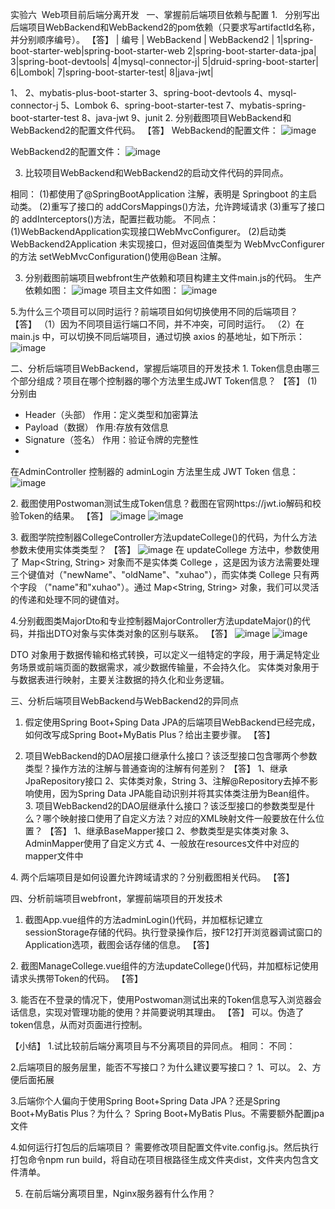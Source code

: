 实验六  Web项目前后端分离开发  
一、掌握前后端项目依赖与配置
1.   分别写出后端项目WebBackend和WebBackend2的pom依赖（只要求写artifactId名称，并分别顺序编号）。
【答】
| 编号 |  WebBackend  |  WebBackend2  | 
1|spring-boot-starter-web|spring-boot-starter-web
2|spring-boot-starter-data-jpa|
3|spring-boot-devtools|
4|mysql-connector-j|
5|druid-spring-boot-starter|
6|Lombok|
7|spring-boot-starter-test|
8|java-jwt|


1、
2、mybatis-plus-boot-starter
3、spring-boot-devtools
4、mysql-connector-j
5、Lombok
6、spring-boot-starter-test
7、mybatis-spring-boot-starter-test
8、java-jwt
9、junit
2. 分别截图项目WebBackend和WebBackend2的配置文件代码。
【答】
WebBackend的配置文件：
![image](https://github.com/chocookie7/My_Practice_7/assets/96895927/11874f64-b1cb-4a11-9581-9ce0e8961200)

WebBackend2的配置文件：
![image](https://github.com/chocookie7/My_Practice_7/assets/96895927/bcbdd731-1cab-40d9-88fd-e85e9aaf061f)

3. 比较项目WebBackend和WebBackend2的启动文件代码的异同点。

相同：
(1)都使用了@SpringBootApplication 注解，表明是 Springboot 的主启动类。
(2)重写了接口的 addCorsMappings()方法，允许跨域请求
(3)重写了接口的 addInterceptors()方法，配置拦截功能。
不同点：
(1)WebBackendApplication实现接口WebMvcConfigurer。
(2)启动类 WebBackend2Application 未实现接口，但对返回值类型为 WebMvcConfigurer 的方法 setWebMvcConfiguration()使用@Bean 注解。

3. 分别截图前端项目webfront生产依赖和项目构建主文件main.js的代码。
生产依赖如图：
![image](https://github.com/chocookie7/My_Practice_7/assets/96895927/264f0df8-ff08-43b9-82e0-a437a767f987)
项目主文件如图：
![image](https://github.com/chocookie7/My_Practice_7/assets/96895927/1f8c3ba7-5f35-4014-89d8-875a65d2415a)

5.为什么三个项目可以同时运行？前端项目如何切换使用不同的后端项目？
【答】
（1）因为不同项目运行端口不同，并不冲突，可同时运行。
（2）在 main.js 中，可以切换不同后端项目，通过切换 axios 的基地址，如下所示：
![image](https://github.com/chocookie7/My_Practice_7/assets/96895927/8dc39621-b083-4b95-9117-1e5145515cb2)


二、分析后端项目WebBackend，掌握后端项目的开发技术
1. Token信息由哪三个部分组成？项目在哪个控制器的哪个方法里生成JWT Token信息？
【答】
(1)分别由
- Header（头部） 作用：定义类型和加密算法
- Payload（数据）  作用:存放有效信息
- Signature（签名）  作用：验证令牌的完整性
- 
在AdminController 控制器的 adminLogin 方法里生成 JWT Token 信息：
![image](https://github.com/chocookie7/My_Practice_7/assets/96895927/da9df26d-8d3b-4cdb-999f-73a0aeb587cf)


2. 截图使用Postwoman测试生成Token信息？截图在官网https://jwt.io解码和校验Token的结果。
【答】
![image](https://github.com/chocookie7/My_Practice_7/assets/96895927/855f3fa3-cc7b-4750-99b6-024417819008)
![image](https://github.com/chocookie7/My_Practice_7/assets/96895927/3f87a2af-d235-47fe-a0de-c1612cbf38bd)

3. 截图学院控制器CollegeController方法updateCollege()的代码，为什么方法参数未使用实体类类型？
【答】
![image](https://github.com/chocookie7/My_Practice_7/assets/96895927/c7962c16-0375-459d-9e08-4fde43aa5b01)
在 updateCollege 方法中，参数使用了 Map<String, String> 对象而不是实体类 College ，这是因为该方法需要处理三个键值对（"newName"、"oldName"、"xuhao"），而实体类 College 只有两个字段
（"name"和"xuhao"）。通过 Map<String, String> 对象，我们可以灵活的传递和处理不同的键值对。



4.分别截图类MajorDto和专业控制器MajorController方法updateMajor()的代码，并指出DTO对象与实体类对象的区别与联系。
【答】
![image](https://github.com/chocookie7/My_Practice_7/assets/96895927/d98c611f-179d-4cfa-a9a8-3bec23af276d)
![image](https://github.com/chocookie7/My_Practice_7/assets/96895927/78dc552b-4bc2-459e-a8aa-ad6da0687373)

DTO 对象用于数据传输和格式转换，可以定义一组特定的字段，用于满足特定业务场景或前端页面的数据需求，减少数据传输量，不会持久化。
实体类对象用于与数据表进行映射，主要关注数据的持久化和业务逻辑。




三、分析后端项目WebBackend与WebBackend2的异同点
1. 假定使用Spring Boot+Sping Data JPA的后端项目WebBackend已经完成，如何改写成Spring Boot+MyBatis Plus？给出主要步骤。
【答】


2. 项目WebBackend的DAO层接口继承什么接口？该泛型接口包含哪两个参数类型？操作方法的注解与普通查询的注解有何差别？
【答】
1、继承JpaRepository接口
2、实体类对象，String
3、注解@Repository去掉不影响使用，因为Spring Data JPA能自动识别并将其实体类注册为Bean组件。
3. 项目WebBackend2的DAO层继承什么接口？该泛型接口的参数类型是什么？哪个映射接口使用了自定义方法？对应的XML映射文件一般要放在什么位置？
【答】
1、继承BaseMapper接口
2、参数类型是实体类对象
3、AdminMapper使用了自定义方式
4、一般放在resources文件中对应的mapper文件中


4. 两个后端项目是如何设置允许跨域请求的？分别截图相关代码。
【答】


四、分析前端项目webfront，掌握前端项目的开发技术
1. 截图App.vue组件的方法adminLogin()代码，并加框标记建立sessionStorage存储的代码。执行登录操作后，按F12打开浏览器调试窗口的Application选项，截图会话存储的信息。
【答】


2. 截图ManageCollege.vue组件的方法updateCollege()代码，并加框标记使用请求头携带Token的代码。
【答】

3. 能否在不登录的情况下，使用Postwoman测试出来的Token信息写入浏览器会话信息，实现对管理功能的使用？并简要说明其理由。
【答】
可以。伪造了token信息，从而对页面进行控制。

【小结】
1.试比较前后端分离项目与不分离项目的异同点。
相同：
不同：


2.后端项目的服务层里，能否不写接口？为什么建议要写接口？
1、可以。
2、方便后面拓展

3.后端你个人偏向于使用Spring Boot+Spring Data JPA？还是Spring Boot+MyBatis Plus？为什么？
Spring Boot+MyBatis Plus。不需要额外配置jpa文件

4.如何运行打包后的后端项目？	
需要修改项目配置文件vite.config.js。然后执行打包命令npm run build，将自动在项目根路径生成文件夹dist，文件夹内包含文件清单。	

5. 在前后端分离项目里，Nginx服务器有什么作用？

